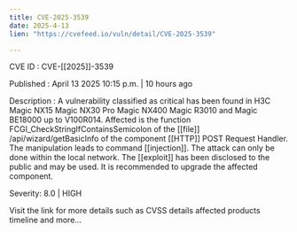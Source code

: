 ```yaml
---
title: CVE-2025-3539
date: 2025-4-13
lien: "https://cvefeed.io/vuln/detail/CVE-2025-3539"

---
```


CVE ID : CVE-[[2025]]-3539

Published :  April 13
2025
10:15 p.m. | 10 hours ago

Description : A vulnerability classified as critical has been found in H3C Magic NX15
Magic NX30 Pro
Magic NX400
Magic R3010 and Magic BE18000 up to V100R014. Affected is the function FCGI_CheckStringIfContainsSemicolon of the  [[file]] /api/wizard/getBasicInfo of the component  [[HTTP]] POST Request Handler. The manipulation leads to command  [[injection]]. The attack can only be done within the local network. The  [[exploit]] has been disclosed to the public and may be used. It is recommended to upgrade the affected component.

Severity: 8.0 | HIGH

Visit the link for more details
such as CVSS details
affected products
timeline
and more...
